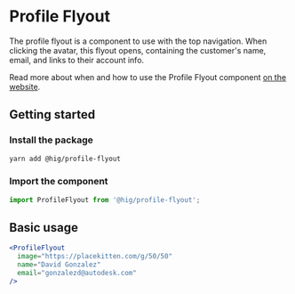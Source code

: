 # Profile Flyout

The profile flyout is a component to use with the top navigation. When clicking the avatar, this flyout opens, containing the customer's name, email, and links to their account info.

Read more about when and how to use the Profile Flyout component [on the website](https://hig.autodesk.com/web/components/global-nav).

## Getting started

### Install the package

```bash
yarn add @hig/profile-flyout
```

### Import the component

```js
import ProfileFlyout from '@hig/profile-flyout';
```

## Basic usage

```jsx
<ProfileFlyout
  image="https://placekitten.com/g/50/50"
  name="David Gonzalez"
  email="gonzalezd@autodesk.com"
/>
```
